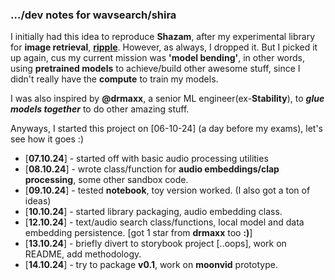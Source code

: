 ### .../dev notes for **wavsearch/shira**

I initially had this idea to reproduce **Shazam**, after my experimental library for **image retrieval**, **[ripple](https://github.com/kelechi-c/ripple_net)**.
However, as always, I dropped it. But I picked it up again, cus my current mission was **'model bending'**,
in other words, using **pretrained models** to achieve/build other awesome stuff, since I didn't really have the **compute** to train my models.

I was also inspired by **@drmaxx**, a senior ML engineer(ex-**Stability**), to **_glue models together_**  to do other amazing stuff.

Anyways, I started this project on [06-10-24] (a day before my exams), let's see how it goes :)

- [**07.10.24**] -  started off with basic audio processing utilities
- [**08.10.24**] -  wrote class/function for **audio embeddings/clap processing**, some other sandbox code.
- [**09.10.24**] - tested **notebook**, toy version worked. (I also got a ton of ideas) 
- [**10.10.24**] - started library packaging, audio embedding class.
- [**12.10.24**] - text/audio search class/functions, local model and data embedding persistence. \[got 1 star from **drmaxx** too **:)**]
- [**13.10.24**] - briefly divert to storybook project [..oops], work on README, add methodology.
- [**14.10.24**] - try to package **v0.1**, work on **moonvid** prototype.